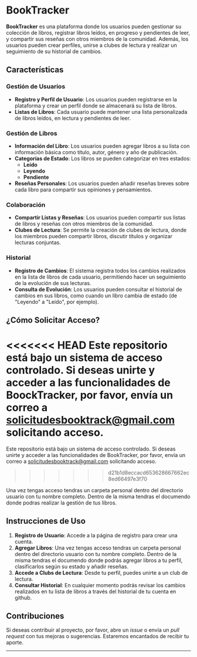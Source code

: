 # BookTracker

**BookTracker** es una plataforma donde los usuarios pueden gestionar su colección de libros, registrar libros leídos, en progreso y pendientes de leer, y compartir sus reseñas con otros miembros de la comunidad. Además, los usuarios pueden crear perfiles, unirse a clubes de lectura y realizar un seguimiento de su historial de cambios.

## Características

### Gestión de Usuarios
- **Registro y Perfil de Usuario**: Los usuarios pueden registrarse en la plataforma y crear un perfil donde se almacenará su lista de libros.
- **Listas de Libros**: Cada usuario puede mantener una lista personalizada de libros leídos, en lectura y pendientes de leer.

### Gestión de Libros
- **Información del Libro**: Los usuarios pueden agregar libros a su lista con información básica como título, autor, género y año de publicación.
- **Categorías de Estado**: Los libros se pueden categorizar en tres estados: 
  - **Leído**
  - **Leyendo**
  - **Pendiente**
- **Reseñas Personales**: Los usuarios pueden añadir reseñas breves sobre cada libro para compartir sus opiniones y pensamientos.

### Colaboración
- **Compartir Listas y Reseñas**: Los usuarios pueden compartir sus listas de libros y reseñas con otros miembros de la comunidad.
- **Clubes de Lectura**: Se permite la creación de clubes de lectura, donde los miembros pueden compartir libros, discutir títulos y organizar lecturas conjuntas.

### Historial
- **Registro de Cambios**: El sistema registra todos los cambios realizados en la lista de libros de cada usuario, permitiendo hacer un seguimiento de la evolución de sus lecturas.
- **Consulta de Evolución**: Los usuarios pueden consultar el historial de cambios en sus libros, como cuando un libro cambia de estado (de "Leyendo" a "Leído", por ejemplo).

## ¿Cómo Solicitar Acceso?

<<<<<<< HEAD
Este repositorio está bajo un sistema de acceso controlado. Si deseas unirte y acceder a las funcionalidades de BoockTracker, por favor, envía un correo a [solicitudesbooktrack@gmail.com](mailto:solicitudesbooktrack@gmail.com) solicitando acceso.
=======
Este repositorio está bajo un sistema de acceso controlado. Si deseas unirte y acceder a las funcionalidades de BookTracker, por favor, envía un correo a [solicitudesbooktrack@gmail.com](mailto:solicitudesbooktrack@gmail.com) solicitando acceso.
>>>>>>> d21b1d8eccacd653628667662ec8ed66497e3f70

Una vez tengas acceso tendras un carpeta personal dentro del directorio usuario con tu nombre completo. Dentro de la misma tendras el documendo donde podras realizar la gestión de tus libros.

## Instrucciones de Uso

1. **Registro de Usuario**: Accede a la página de registro para crear una cuenta.
2. **Agregar Libros**: Una vez tengas acceso tendras un carpeta personal dentro del directorio usuario con tu nombre completo. Dentro de la misma tendras el documendo donde podrás agregar libros a tu perfil, clasificarlos según su estado y añadir reseñas.
3. **Accede a Clubs de Lectura**: Desde tu perfil, puedes unirte a un club de lectura.
4. **Consultar Historial**: En cualquier momento podrás revisar los cambios realizados en tu lista de libros a través del historial de tu cuenta en github.

## Contribuciones

Si deseas contribuir al proyecto, por favor, abre un *issue* o envía un *pull request* con tus mejoras o sugerencias. Estaremos encantados de recibir tu aporte.

---
